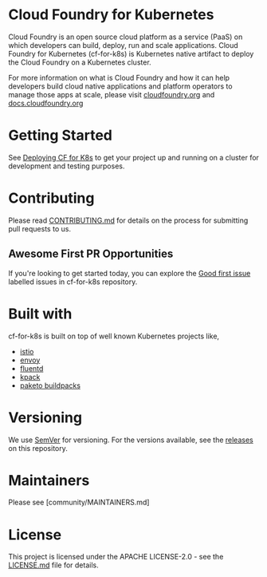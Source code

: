 
# Cloud Foundry for Kubernetes
Cloud Foundry is an open source cloud platform as a service (PaaS) on which developers can build, deploy, run and scale applications. Cloud Foundry for Kubernetes (cf-for-k8s) is Kubernetes native artifact to deploy the Cloud Foundry on a Kubernetes cluster. 

For more information on what is Cloud Foundry and how it can help developers build cloud native applications and platform operators to manage those apps at scale, please visit [cloudfoundry.org](https://cloudfoundry.org) and [docs.cloudfoundry.org](https://docs.cloudfoundry.org/)

# Getting Started
See [Deploying CF for K8s](docs/deploy.md) to get your project up and running on a cluster for development and testing purposes.

# Contributing
Please read [CONTRIBUTING.md](community/CONTRIBUTING.md) for details on the process for submitting pull requests to us.

## Awesome First PR Opportunities
If you're looking to get started today, you can explore the [Good first issue](https://github.com/cloudfoundry/cf-for-k8s/issues?q=is%3Aopen+is%3Aissue+label%3A%22Good+first+issue%22) labelled issues in cf-for-k8s repository. 

# Built with
cf-for-k8s is built on top of well known Kubernetes projects like,
- [istio](https://github.com/istio/istio)
- [envoy](https://github.com/envoyproxy/envoy) 
- [fluentd](https://www.fluentd.org/)
- [kpack](https://github.com/pivotal/kpack)
- [paketo buildpacks](https://paketo.io)

# Versioning
We use [SemVer](https://semver.org/) for versioning. For the versions available, see the [releases](https://github.com/cloudfoundry/cf-for-k8s/releases) on this repository.

# Maintainers
Please see [community/MAINTAINERS.md]

# License
This project is licensed under the APACHE LICENSE-2.0 - see the [LICENSE.md](LICENSE) file for details.